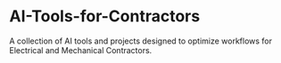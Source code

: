 # AI-Tools-for-Contractors
A collection of AI tools and projects designed to optimize workflows for Electrical and Mechanical Contractors.
